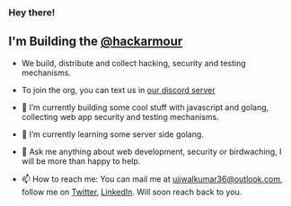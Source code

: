 ### Hey there!

## I'm Building the [@hackarmour](https://github.com/hackarmour)
- We build, distribute and collect hacking, security and testing mechanisms.
- To join the org, you can text us in [our discord server](https://discord.gg/z7Rvj3b5C5)

- 🔭 I’m currently building some cool stuff with javascript and golang, collecting web app security and testing mechanisms.
- 🌱 I’m currently learning some server side golang.
- 💬 Ask me anything about web development, security or birdwaching, I will be more than happy to help. 
- 📫 How to reach me: You can mail me at ujjwalkumar36@outlook.com, follow me on [Twitter](https://twitter.com/epicujjwal), [LinkedIn](https://www.linkedin.com/in/ujjwal-kumar-057b511b1). Will soon reach back to you.
